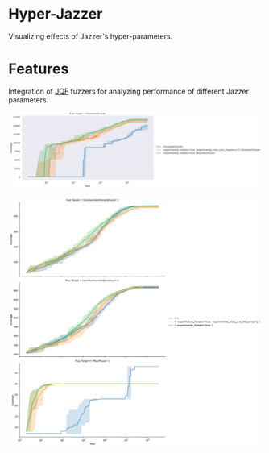# Hyper-Jazzer
Visualizing effects of Jazzer's hyper-parameters.

# Features
Integration of [JQF](https://github.com/rohanpadhye/JQF) fuzzers for analyzing performance of different Jazzer parameters.

![ClosureGenFuzzer](data/ClosureGenFuzzer.png)

![Jazzer FuzzTargets](data/JazzerFuzzTargets.png)
